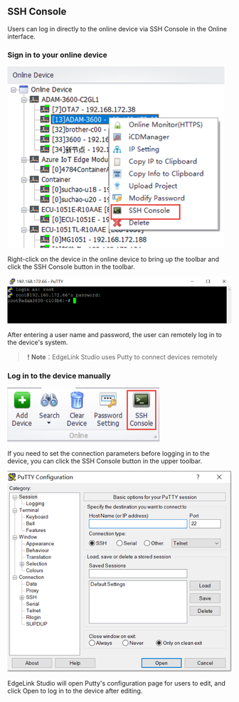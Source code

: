 ## SSH Console


Users can log in directly to the online device via SSH Console in the Online interface.

### Sign in to your online device

![](SSH_Console_1_1.png)

Right-click on the device in the online device to bring up the toolbar and click the SSH Console button in the toolbar.

![](SSH_Console_1_2.png)

After entering a user name and password, the user can remotely log in to the device's system.


>**！Note**：EdgeLink Studio uses Putty to connect devices remotely

### Log in to the device manually

![](SSH_Console_2_1.png)

If you need to set the connection parameters before logging in to the device, you can click the SSH Console button in the upper toolbar.

![](SSH_Console_2_2.png)

EdgeLink Studio will open Putty's configuration page for users to edit, and click Open to log in to the device after editing.